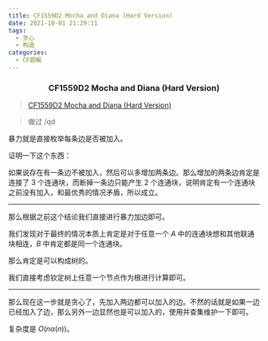 ```yaml
---
title: CF1559D2 Mocha and Diana (Hard Version)
date: 2021-10-01 21:29:11
tags:
  - 贪心
  - 构造
categories:
  - CF题解
---
```


<h3><center>CF1559D2 Mocha and Diana (Hard Version)</center></h3>

> [CF1559D2 Mocha and Diana (Hard Version)](https://www.luogu.com.cn/problem/CF1559D2)

> 做过 /qd

暴力就是直接枚举每条边是否被加入。

证明一下这个东西：

如果说存在有一条边不被加入，然后可以多增加两条边。那么增加的两条边肯定是连接了 $3$ 个连通块，而断掉一条边只能产生 $2$ 个连通块，说明肯定有一个连通块之前没有加入，和最优秀的情况矛盾，所以成立。

---

那么根据之前这个结论我们直接进行暴力加边即可。

我们发现对于最终的情况本质上肯定是对于任意一个 $A$ 中的连通块想和其他联通块相连，$B$ 中肯定都是同一个连通块。

那么肯定是可以构成树的。

我们直接考虑钦定树上任意一个节点作为根进行计算即可。

---

那么现在这一步就是贪心了，先加入两边都可以加入的边。不然的话就是如果一边已经加入了边，那么另外一边显然也是可以加入的，使用并查集维护一下即可。

复杂度是 $O(n \alpha(n))$。




